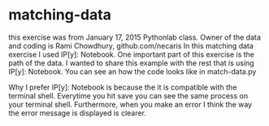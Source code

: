 # matching-data

this exercise was from January 17, 2015 Pythonlab class. Owner of the data and coding is Rami Chowdhury, github.com/necaris 
In this matching data exercise I used IP[y]: Notebook. One important part of this exercise is the path of the data. 
I wanted to share this example with the rest that is using IP[y]: Notebook. You can see an how the code looks like in match-data.py

Why I prefer IP[y]: Notebook is because the it is compatible with the terminal shell. Everytime you hit save you can see the same 
process on your terminal shell. Furthermore, when you make an error I think the way the error message is displayed is clearer. 
